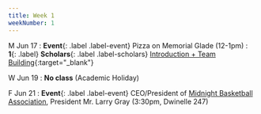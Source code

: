 ```yaml
---
title: Week 1
weekNumber: 1
---
```


M Jun 17
: **Event**{: .label .label-event} Pizza on Memorial Glade (12-1pm)
: **1**{: .label} **Scholars**{: .label .label-scholars} [Introduction + Team Building](https://docs.google.com/presentation/d/1o37XqeLoIfUAwolIqbpkwrVXFj6nFna0qyz5QBDMoDw/edit?usp=sharing){:target="_blank"}

W Jun 19
: **No class** (Academic Holiday)

F Jun 21
: **Event**{: .label .label-event} CEO/President of [Midnight Basketball Association](https://www.amblp.org/), President Mr. Larry Gray (3:30pm, Dwinelle 247)
